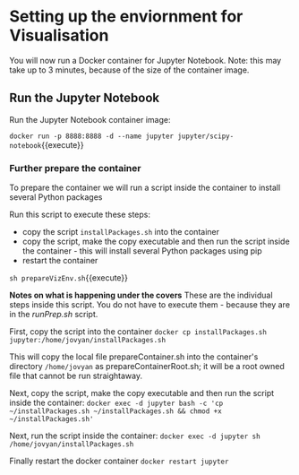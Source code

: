 # Setting up the enviornment for Visualisation

You will now run a Docker container for Jupyter Notebook. Note: this may take up to 3 minutes, because of the size of the container image.

## Run the Jupyter Notebook

Run the Jupyter Notebook container image:

`docker run -p 8888:8888 -d --name jupyter jupyter/scipy-notebook`{{execute}}

### Further prepare the container

To prepare the container we will run a script inside the container to install several Python packages

Run this script to execute these steps:

* copy the script `installPackages.sh` into the container
* copy the script, make the copy executable and then run the script inside the container - this will install several Python packages using pip
* restart the container

`sh prepareVizEnv.sh`{{execute}}

**Notes on what is happening under the covers**
These are the individual steps inside this script. You do not have to execute them - because they are in the *runPrep.sh* script.

First, copy the script into the container
`docker cp installPackages.sh jupyter:/home/jovyan/installPackages.sh`

This will copy the local file prepareContainer.sh into the container's directory `/home/jovyan` as prepareContainerRoot.sh; it will be a root owned file that cannot be run straightaway.

Next, copy the script, make the copy executable and then run the script inside the container:
`docker exec -d jupyter bash -c 'cp ~/installPackages.sh ~/installPackages.sh && chmod +x ~/installPackages.sh'`

Next, run the script inside the container:
`docker exec -d jupyter sh /home/jovyan/installPackages.sh`

Finally restart the docker container
`docker restart jupyter`